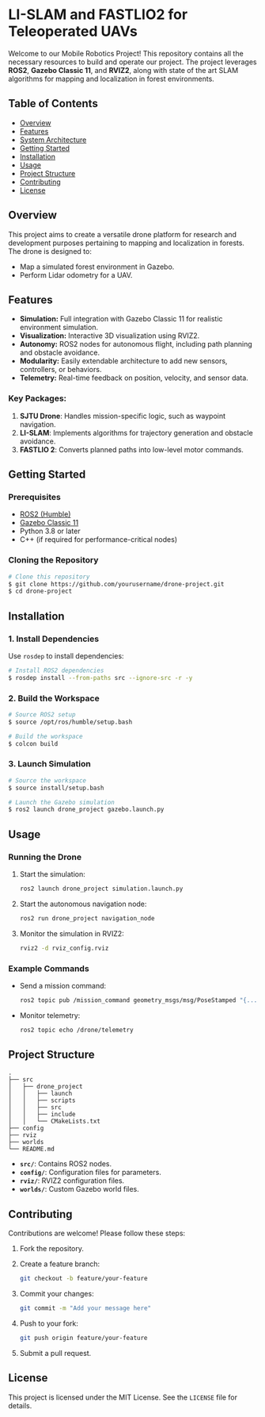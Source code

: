 # LI-SLAM and FASTLIO2 for Teleoperated UAVs

Welcome to our Mobile Robotics Project! This repository contains all the necessary resources to build and operate our project. The project leverages **ROS2**, **Gazebo Classic 11**, and **RVIZ2**, along with state of the art SLAM algorithms for mapping and localization in forest environments.

## Table of Contents

- [Overview](#overview)
- [Features](#features)
- [System Architecture](#system-architecture)
- [Getting Started](#getting-started)
- [Installation](#installation)
- [Usage](#usage)
- [Project Structure](#project-structure)
- [Contributing](#contributing)
- [License](#license)

## Overview

This project aims to create a versatile drone platform for research and development purposes pertaining to mapping and localization in forests. The drone is designed to:

- Map a simulated forest environment in Gazebo.
- Perform Lidar odometry for a UAV.

## Features

- **Simulation:** Full integration with Gazebo Classic 11 for realistic environment simulation.
- **Visualization:** Interactive 3D visualization using RVIZ2.
- **Autonomy:** ROS2 nodes for autonomous flight, including path planning and obstacle avoidance.
- **Modularity:** Easily extendable architecture to add new sensors, controllers, or behaviors.
- **Telemetry:** Real-time feedback on position, velocity, and sensor data.


### Key Packages:

1. **SJTU Drone**: Handles mission-specific logic, such as waypoint navigation.
2. **LI-SLAM**: Implements algorithms for trajectory generation and obstacle avoidance.
3. **FASTLIO 2**: Converts planned paths into low-level motor commands.

## Getting Started

### Prerequisites

- [ROS2 (Humble)](https://docs.ros.org/en/humble/index.html)
- [Gazebo Classic 11](http://gazebosim.org/)
- Python 3.8 or later
- C++ (if required for performance-critical nodes)

### Cloning the Repository

```bash
# Clone this repository
$ git clone https://github.com/yourusername/drone-project.git
$ cd drone-project
```

## Installation

### 1. Install Dependencies

Use `rosdep` to install dependencies:

```bash
# Install ROS2 dependencies
$ rosdep install --from-paths src --ignore-src -r -y
```

### 2. Build the Workspace

```bash
# Source ROS2 setup
$ source /opt/ros/humble/setup.bash

# Build the workspace
$ colcon build
```

### 3. Launch Simulation

```bash
# Source the workspace
$ source install/setup.bash

# Launch the Gazebo simulation
$ ros2 launch drone_project gazebo.launch.py
```

## Usage

### Running the Drone

1. Start the simulation:

   ```bash
   ros2 launch drone_project simulation.launch.py
   ```

2. Start the autonomous navigation node:

   ```bash
   ros2 run drone_project navigation_node
   ```

3. Monitor the simulation in RVIZ2:

   ```bash
   rviz2 -d rviz_config.rviz
   ```

### Example Commands

- Send a mission command:

  ```bash
  ros2 topic pub /mission_command geometry_msgs/msg/PoseStamped "{...}"
  ```

- Monitor telemetry:

  ```bash
  ros2 topic echo /drone/telemetry
  ```

## Project Structure

```
.
├── src
│   ├── drone_project
│   │   ├── launch
│   │   ├── scripts
│   │   ├── src
│   │   ├── include
│   │   └── CMakeLists.txt
├── config
├── rviz
├── worlds
└── README.md
```

- **`src/`**: Contains ROS2 nodes.
- **`config/`**: Configuration files for parameters.
- **`rviz/`**: RVIZ2 configuration files.
- **`worlds/`**: Custom Gazebo world files.

## Contributing

Contributions are welcome! Please follow these steps:

1. Fork the repository.
2. Create a feature branch:

   ```bash
   git checkout -b feature/your-feature
   ```

3. Commit your changes:

   ```bash
   git commit -m "Add your message here"
   ```

4. Push to your fork:

   ```bash
   git push origin feature/your-feature
   ```

5. Submit a pull request.

## License

This project is licensed under the MIT License. See the `LICENSE` file for details.
